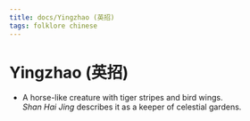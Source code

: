 ```yaml
---
title: docs/Yingzhao (英招)
tags: folklore chinese
---
```


# Yingzhao (英招)
- A horse-like creature with tiger stripes and bird wings.  
	_Shan Hai Jing_ describes it as a keeper of celestial gardens.